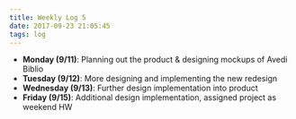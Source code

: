 ```yaml
---
title: Weekly Log 5
date: 2017-09-23 21:05:45
tags: log
---
```


- **Monday (9/11)**: Planning out the product & designing mockups of Avedi Biblio
- **Tuesday (9/12)**: More designing and implementing the new redesign
- **Wednesday (9/13)**: Further design implementation into product
- **Friday (9/15)**: Additional design implementation, assigned project as weekend HW